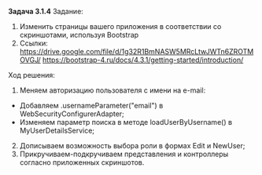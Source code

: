 **Задача 3.1.4**
Задание:
1. Изменить страницы вашего приложения в соответствии со скриншотами, используя Bootstrap
2. Ссылки: https://drive.google.com/file/d/1g32R1BmNASW5MRcLtwJWTn6ZROTMOVGJ/
   https://bootstrap-4.ru/docs/4.3.1/getting-started/introduction/

Ход решения:
1. Меняем авторизацию пользователя с имени на e-mail:
- Добавляем .usernameParameter("email") в WebSecurityConfigurerAdapter; 
- Изменяем параметр поиска в методе loadUserByUsername() в MyUserDetailsService; 
2. Дописываем возможность выбора роли в формах Edit и NewUser;
3. Прикручиваем-подкручиваем представления и контроллеры согласно приложенных скриншотов.